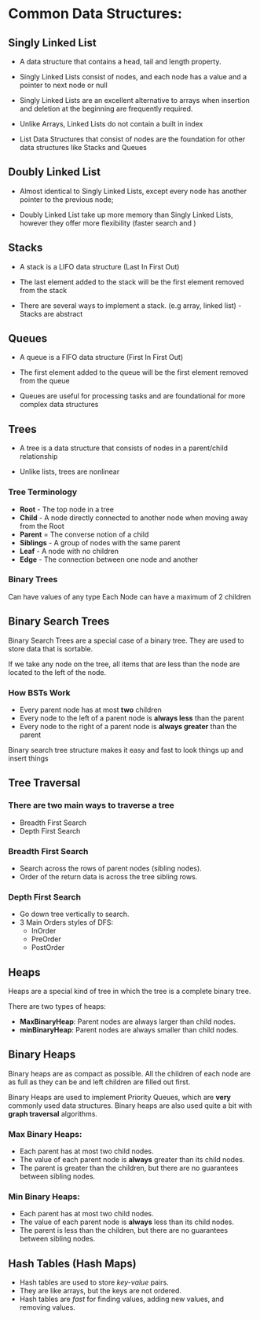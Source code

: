 # Common Data Structures:

## Singly Linked List

- A data structure that contains a head, tail and length property.

- Singly Linked Lists consist of nodes, and each node has a value and a pointer to next node or null

- Singly Linked Lists are an excellent alternative to arrays when insertion and deletion at the beginning are frequently required.

- Unlike Arrays, Linked Lists do not contain a built in index

- List Data Structures that consist of nodes are the foundation for other data structures like Stacks and Queues


## Doubly Linked List

- Almost identical to Singly Linked Lists, except every node has another pointer to the previous node;

- Doubly Linked List take up more memory than Singly Linked Lists, however they offer more flexibility (faster search and )


## Stacks

- A stack is a LIFO data structure (Last In First Out)

- The last element added to the stack will be the first element removed from the stack

- There are several ways to implement a stack. (e.g array, linked list) - Stacks are abstract


## Queues

- A queue is a FIFO data structure (First In First Out)

- The first element added to the queue will be the first element removed from the queue

- Queues are useful for processing tasks and are foundational for more complex data structures


## Trees

- A tree is a data structure that consists of nodes in a parent/child relationship

- Unlike lists, trees are nonlinear

### Tree Terminology
- **Root** - The top node in a tree
- **Child** - A node directly connected to another node when moving away from the Root
- **Parent** = The converse notion of a child
- **Siblings** - A group of nodes with the same parent
- **Leaf** - A node with no children
- **Edge** - The connection between one node and another

### Binary Trees

Can have values of any type
Each Node can have a maximum of 2 children

## Binary Search Trees

Binary Search Trees are a special case of a binary tree. They are used to store data that is sortable.

If we take any node on the tree, all items that are less than the node are located to the left of the node.

### How BSTs Work

- Every parent node has at most **two** children
- Every node to the left of a parent node is **always less** than the parent
- Every node to the right of a parent node is **always greater** than the parent

Binary search tree structure makes it easy and fast to look things up and insert things


## Tree Traversal

### There are two main ways to traverse a tree
- Breadth First Search
- Depth First Search

### Breadth First Search

- Search across the rows of parent nodes (sibling nodes).
- Order of the return data is across the tree sibling rows.

### Depth First Search

- Go down tree vertically to search.
- 3 Main Orders styles of DFS:
    - InOrder
    - PreOrder
    - PostOrder

## Heaps

Heaps are a special kind of tree in which the tree is a complete binary tree.

There are two types of heaps:
- **MaxBinaryHeap**: Parent nodes are always larger than child nodes.
- **minBinaryHeap**: Parent nodes are always smaller than child nodes.

## Binary Heaps
Binary heaps are as compact as possible. All the children of each node are as full as they can be and left children are filled out first.

Binary Heaps are used to implement Priority Queues, which are **very** commonly used data structures.
Binary heaps are also used quite a bit with **graph traversal** algorithms.

### Max Binary Heaps:
- Each parent has at most two child nodes.
- The value of each parent node is **always** greater than its child nodes.
- The parent is greater than the children, but there are no guarantees between sibling nodes.

### Min Binary Heaps:
- Each parent has at most two child nodes.
- The value of each parent node is **always** less than its child nodes.
- The parent is less than the children, but there are no guarantees between sibling nodes.

## Hash Tables (Hash Maps)

- Hash tables are used to store *key-value* pairs.
- They are like arrays, but the keys are not ordered.
- Hash tables are *fast* for finding values, adding new values, and removing values.

